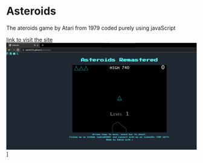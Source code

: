 # Asteroids

<p>The ateroids game by Atari from 1979 coded purely using javaScript</p>
<a href="https://zahiid23.github.io/asteroids/">link to visit the site</a>
<img src="Screenshot asteroids.png">]
